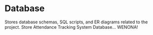 # Database
Stores database schemas, SQL scripts, and ER diagrams related to the project.
Store Attendance Tracking System Database... WENONA!
